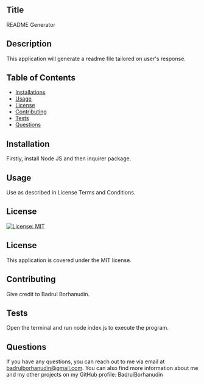 
    
## Title
README Generator

## Description
This application will generate a readme file tailored on user's response.

## Table of Contents
- [Installations](#installation)
- [Usage](#usage)
- [License](#license)
- [Contributing](#contributing)
- [Tests](#tests)
- [Questions](#questions)

## Installation
Firstly, install Node JS and then inquirer package.

## Usage
Use as described in License Terms and Conditions.

## License
[![License: MIT](https://img.shields.io/badge/License-MIT-yellow.svg)](https://opensource.org/licenses/MIT)
## License

This application is covered under the MIT license.

## Contributing
Give credit to Badrul Borhanudin.

## Tests
Open the terminal and run node index.js to execute the program.

## Questions
If you have any questions, you can reach out to me via email at badrulborhanudin@gmail.com. You can also find more information about me and my other projects on my GitHub profile: BadrulBorhanudin